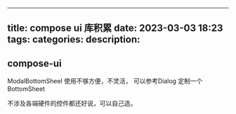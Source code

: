 
---
title: compose ui 库积累
date: 2023-03-03 18:23
tags: 
categories: 
description: 
---
## compose-ui

ModalBottomSheel 使用不够方便，不灵活， 可以参考Dialog 定制一个BottomSheet

不涉及各端硬件的控件都还好说，可以自己造。

